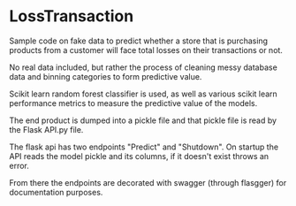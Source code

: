 # LossTransaction
Sample code on fake data to predict whether a store that is purchasing products from a customer will face total losses on their transactions or not.

No real data included, but rather the process of cleaning messy database data and binning categories to form predictive value.

Scikit learn random forest classifier is used, as well as various scikit learn performance metrics to measure the predictive value of the models.

The end product is dumped into a pickle file and that pickle file is read by the Flask API.py file.

The flask api has two endpoints "Predict" and "Shutdown". On startup the API reads the model pickle and its columns, if it doesn't exist throws an error. 

From there the endpoints are decorated with swagger (through flasgger) for documentation purposes.
